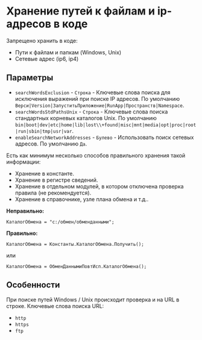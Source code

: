 # Хранение путей к файлам и ip-адресов в коде

Запрещено хранить в коде:
* Пути к файлам и папкам (Windows, Unix)
* Сетевые адрес (ip6, ip4)

## Параметры

* `searchWordsExclusion` - `Строка` - Ключевые слова поиска для исключения выражений при поиске IP адресов. 
По умолчанию ``Верси|Version|ЗапуститьПриложение|RunApp|Пространств|Namespace``.
* `searchWordsStdPathsUnix` - `Строка` - Ключевые слова поиска стандартных корневых каталогов Unix. 
По умолчанию ``bin|boot|dev|etc|home|lib|lost\\+found|misc|mnt|media|opt|proc|root|run|sbin|tmp|usr|var``.
* `enableSearchNetworkAddresses` - `Булево` - Использовать поиск сетевых адресов. По умолчанию ``Да``.

Есть как минимум несколько способов правильного хранения такой информации:
* Хранение в константе.
* Хранение в регистре сведений.
* Хранение в отдельном модулей, в котором отключена проверка правила (не рекомендуется).
* Хранение в справочнике, узле плана обмена и т.д..

**Неправильно:**
```bsl
КаталогОбмена = "c:/обмен/обменданными";
```

**Правильно:**
```bsl
КаталогОбмена = Константы.КаталогОбмена.Получить();
```
или
```bsl
КаталогОбмена = ОбменДаннымиПовтИсп.КаталогОбмена();
```

## Особенности

При поиске путей Windows / Unix происходит проверка и на URL в строке. Ключевые слова поиска URL:
* ``http``
* ``https``
* ``ftp``
